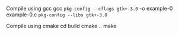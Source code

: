 Compile using gcc
gcc `pkg-config --cflags gtk+-3.0` -o example-0 example-0.c `pkg-config --libs gtk+-3.0`

Compile using cmake
cd build
cmake ..
make
